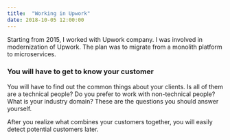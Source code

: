 ```yaml
---
title:  "Working in Upwork"
date: 2018-10-05 12:00:00
---
```


Starting from 2015, I worked with Upwork company. I was involved in modernization of Upwork. The plan was to migrate from a monolith platform to microservices.

### <a href="#understand_customer" name="understand_customer"><i class="fa fa-link anchor" aria-hidden="true"></i></a> You will have to get to know your customer

You will have to find out the common things about your clients. Is all of them are a technical people? Do you prefer to work with non-technical people? What is your industry domain? These are the questions you should answer yourself.

After you realize what combines your customers together, you will easily detect potential customers later.
